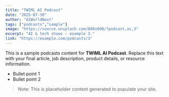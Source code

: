 ```yaml
---
title: "TWIML AI Podcast"
date: "2025-07-30"
author: "AIWorldNext"
tags: ["podcasts","sample"]
image: "https://source.unsplash.com/800x600/?podcast,ai,3"
excerpt: "AI & tech shows — example 3."
link: "https://example.com/podcasts/3"
---
```


This is a sample podcasts content for **TWIML AI Podcast**. Replace this text with your final article, job description, product details, or resource information.

- Bullet point 1
- Bullet point 2

> Note: This is placeholder content generated to populate your site.
